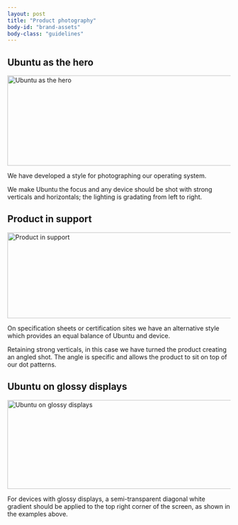 ```yaml
---
layout: post
title: "Product photography"
body-id: "brand-assets"
body-class: "guidelines"
---
```

<div class="p-strip is-bordered">
  <div class="row">
    <div class="col-8">
      <h2>Ubuntu as the hero</h2>
      <p><img src="https://assets.ubuntu.com/v1/774081ab-Ubuntu-as-the-hero.gif" alt="Ubuntu as the hero" title="Ubuntu as the hero" width="540" height="204" srcset="https://assets.ubuntu.com/v1/774081ab-Ubuntu-as-the-hero.gif 540w, https://assets.ubuntu.com/v1/d92219e7-Ubuntu-as-the-hero-300x113.gif 300w"
          sizes="(max-width: 540px) 100vw, 540px" /></p>
      <p>We have developed a style for photographing our operating system.</p>
      <p>We make Ubuntu the focus and any device should be shot with strong verticals and horizontals; the lighting is gradating from left to right.</p>
    </div>
  </div>
</div>

<div class="p-strip is-bordered">
  <div class="row">
    <div class="col-8">
      <h2>Product in support</h2>
      <p><img src="https://assets.ubuntu.com/v1/d1ce7548-Product-in-support.gif" alt="Product in support" title="Product in support" width="540" height="194" srcset="https://assets.ubuntu.com/v1/d1ce7548-Product-in-support.gif 540w, https://assets.ubuntu.com/v1/1b0b234f-Product-in-support-300x107.gif 300w"
          sizes="(max-width: 540px) 100vw, 540px" /></p>
      <p>On specification sheets or certification sites we have an alternative style which provides an equal balance of Ubuntu and device.</p>
      <p>Retaining strong verticals, in this case we have turned the product creating an angled shot. The angle is specific and allows the product to sit on top of our dot patterns.</p>
    </div>
  </div>
</div>

<div class="p-strip">
  <div class="row">
    <div class="col-8">
      <h2>Ubuntu on glossy displays</h2>
      <p><img src="https://assets.ubuntu.com/v1/5b34b8f3-Ubuntu-on-glossy-displays.gif" alt="Ubuntu on glossy displays" title="Ubuntu on glossy displays" width="540" height="201" srcset="https://assets.ubuntu.com/v1/5b34b8f3-Ubuntu-on-glossy-displays.gif 540w, https://assets.ubuntu.com/v1/79c8eeb6-Ubuntu-on-glossy-displays-300x111.gif 300w"
          sizes="(max-width: 540px) 100vw, 540px" /></p>
      <p>For devices with glossy displays, a semi-transparent diagonal white gradient should be applied to the top right corner of the screen, as shown in the examples above.</p>
    </div>
  </div>
</div>
